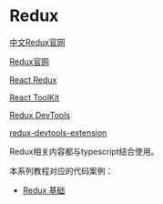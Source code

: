# Redux

[中文Redux官网](http://cn.redux.js.org/recipes/configuring-your-store)

[Redux官网](https://redux.js.org/)

[React Redux](https://react-redux.js.org/)

[React ToolKit](https://redux-toolkit.js.org/introduction/getting-started)

[Redux DevTools](https://chrome.google.com/webstore/detail/redux-devtools/lmhkpmbekcpmknklioeibfkpmmfibljd)

[redux-devtools-extension](https://github.com/zalmoxisus/redux-devtools-extension)

Redux相关内容都与typescript结合使用。

本系列教程对应的代码案例：

- [Redux 基础](https://github.com/UntilTheCore/redux-ts-demo)
